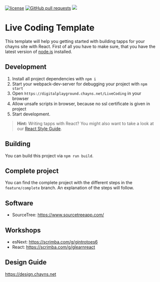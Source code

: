 [![license](https://img.shields.io/github/license/TobitSoftware/chayns-template-esnext-react.svg)]() [![GitHub pull requests](https://img.shields.io/github/issues-pr/TobitSoftware/chayns-template-esnext-react.svg)]() [![](https://img.shields.io/github/issues-pr-closed-raw/TobitSoftware/chayns-template-esnext-react.svg)]()

# Live Coding Template
This template will help you getting started with building tapps for your chayns site with React.
First of all you have to make sure, that you have the latest version of [node.js][1] installed.

## Development
1. Install all project dependencies with `npm i`
2. Start your webpack-dev-server for debugging your project with `npm start`
3. Open `https://digitalplayground.chayns.net/LiveCoding` in your browser
4. Allow unsafe scripts in browser, because no ssl certificate is given in project
5. Start development.

> **Hint:** Writing tapps with React? You might also want to take a look at our [React Style Guide][2].

## Building
You can build this project via `npm run build`.

## Complete project
You can find the complete project with the different steps in the `feature/complete` branch. An explanation of the steps will follow.

## Software
- SourceTree: https://www.sourcetreeapp.com/

## Workshops
- esNext: https://scrimba.com/g/gintrotoes6
- React: https://scrimba.com/g/glearnreact

## Design Guide
https://design.chayns.net

 [1]: https://nodejs.org/en/
 [2]: https://github.com/TobitSoftware/chayns-guides/blob/master/TobitReactJsxStyleGuide.md
